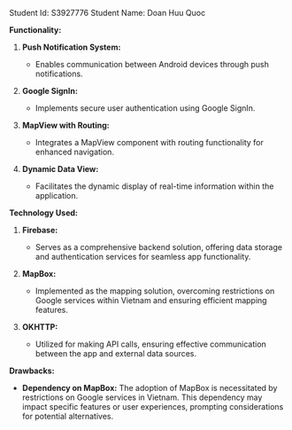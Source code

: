 Student Id: S3927776
Student Name: Doan Huu Quoc

**Functionality:**

1. **Push Notification System:**
   - Enables communication between Android devices through push notifications.

2. **Google SignIn:**
   - Implements secure user authentication using Google SignIn.

3. **MapView with Routing:**
   - Integrates a MapView component with routing functionality for enhanced navigation.

4. **Dynamic Data View:**
   - Facilitates the dynamic display of real-time information within the application.

**Technology Used:**

1. **Firebase:**
   - Serves as a comprehensive backend solution, offering data storage and authentication services for seamless app functionality.

2. **MapBox:**
   - Implemented as the mapping solution, overcoming restrictions on Google services within Vietnam and ensuring efficient mapping features.

3. **OKHTTP:**
   - Utilized for making API calls, ensuring effective communication between the app and external data sources.

**Drawbacks:**

- **Dependency on MapBox:**
  The adoption of MapBox is necessitated by restrictions on Google services in Vietnam. This dependency may impact specific features or user experiences, prompting considerations for potential alternatives.
